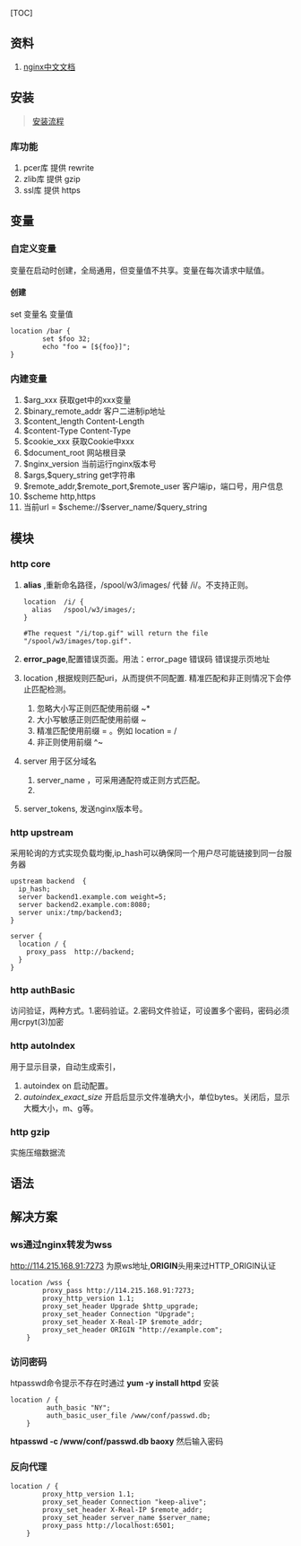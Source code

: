 [TOC]

## 资料

1. [nginx中文文档](http://www.nginx.cn/doc/general/overview.html)

## 安装

> [安装流程](http://www.nginx.cn/install)

### 库功能

1. pcer库 提供 rewrite
2. zlib库 提供 gzip
3. ssl库 提供 https

## 变量

###   自定义变量

  变量在启动时创建，全局通用，但变量值不共享。变量在每次请求中赋值。

#### 创建

  set 变量名  变量值

```
location /bar {
        set $foo 32;
        echo "foo = [${foo}]";
}
```

#### 

### 内建变量

1. $arg_xxx 获取get中的xxx变量
2. $binary_remote_addr 客户二进制ip地址
3. $content_length Content-Length
4. $content-Type Content-Type
5. $cookie_xxx 获取Cookie中xxx
6. $document_root 网站根目录
7. $nginx_version 当前运行nginx版本号
8. $args,\$query_string get字符串
9. $remote_addr,\$remote_port,\$remote_user 客户端ip，端口号，用户信息
10. $scheme http,https
11. 当前url = $scheme://\$server_name/\$query_string

## 模块

### http core

1. **alias** ,重新命名路径，/spool/w3/images/ 代替 /i/。不支持正则。

   ```
   location  /i/ {
     alias   /spool/w3/images/;
   }
   
   #The request "/i/top.gif" will return the file "/spool/w3/images/top.gif".
   ```

2. **error_page**,配置错误页面。用法：error_page 错误码 错误提示页地址

3. location ,根据规则匹配uri，从而提供不同配置. 精准匹配和非正则情况下会停止匹配检测。

   1. 忽略大小写正则匹配使用前缀 ~*
   2. 大小写敏感正则匹配使用前缀 ~
   3. 精准匹配使用前缀 = 。例如 location = /
   4. 非正则使用前缀 ^~ 

4. server 用于区分域名

   1. server_name ，可采用通配符或正则方式匹配。
   2. 

5. server_tokens, 发送nginx版本号。

### http upstream

  采用轮询的方式实现负载均衡,ip_hash可以确保同一个用户尽可能链接到同一台服务器

```
upstream backend  {
  ip_hash; 
  server backend1.example.com weight=5;
  server backend2.example.com:8080;
  server unix:/tmp/backend3;
}
 
server {
  location / {
    proxy_pass  http://backend;
  }
}
```

### http authBasic

  访问验证，两种方式。1.密码验证。2.密码文件验证，可设置多个密码，密码必须用crpyt(3)加密

### http autoIndex

 用于显示目录，自动生成索引，

1. autoindex on  启动配置。
2. *autoindex_exact_size* 开启后显示文件准确大小，单位bytes。关闭后，显示大概大小，m、g等。

###  http gzip

  实施压缩数据流



## 语法

## 解决方案

### ws通过nginx转发为wss

  http://114.215.168.91:7273 为原ws地址,**ORIGIN**头用来过HTTP_ORIGIN认证

```nginx
location /wss {
        proxy_pass http://114.215.168.91:7273;
        proxy_http_version 1.1;
        proxy_set_header Upgrade $http_upgrade;
        proxy_set_header Connection "Upgrade";
        proxy_set_header X-Real-IP $remote_addr;
        proxy_set_header ORIGIN "http://example.com";
    }
```

### 访问密码

  htpasswd命令提示不存在时通过 **yum -y install httpd** 安装

```nginx
location / {
    	 auth_basic "NY";
         auth_basic_user_file /www/conf/passwd.db;
    }
```

  **htpasswd -c /www/conf/passwd.db baoxy** 然后输入密码

### 反向代理

```
location / {
		proxy_http_version 1.1;
        proxy_set_header Connection "keep-alive";
        proxy_set_header X-Real-IP $remote_addr;
        proxy_set_header server_name $server_name;
        proxy_pass http://localhost:6501;
    }
```

